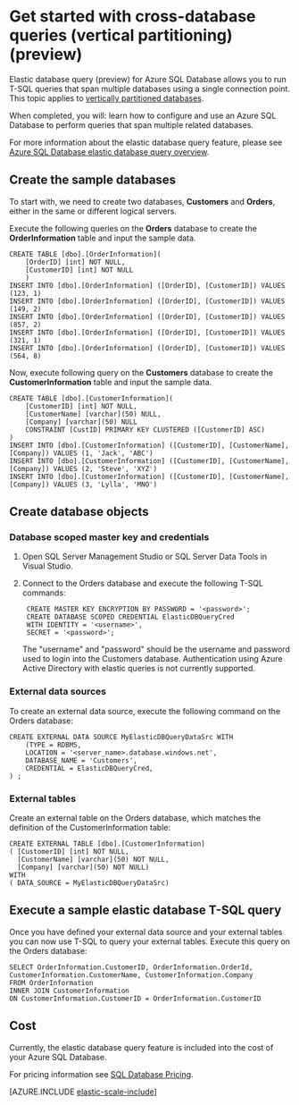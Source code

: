 <properties
	pageTitle="Get started with cross-database queries (vertical partitioning) | Microsoft Azure"	
	description="how to use elastic database query with vertically partitioned databases"
	services="sql-database"
	documentationCenter=""  
	manager="jhubbard"
	authors="torsteng"/>

<tags
	ms.service="sql-database"
	ms.workload="sql-database"
	ms.tgt_pltfrm="na"
	ms.devlang="na"
	ms.topic="article"
	ms.date="05/23/2016"
	ms.author="torsteng" />

# Get started with cross-database queries (vertical partitioning) (preview)

Elastic database query (preview) for Azure SQL Database allows you to run T-SQL queries that span multiple databases using a single connection point. This topic applies to [vertically partitioned databases](sql-database-elastic-query-vertical-partitioning.md).  

When completed, you will: learn how to configure and use an Azure SQL Database to perform queries that span multiple related databases. 

For more information about the elastic database query feature, please see  [Azure SQL Database elastic database query overview](sql-database-elastic-query-overview.md). 

## Create the sample databases

To start with, we need to create two databases, **Customers** and **Orders**, either in the same or different logical servers.   

Execute the following queries on the **Orders** database to create the **OrderInformation** table and input the sample data. 

	CREATE TABLE [dbo].[OrderInformation]( 
		[OrderID] [int] NOT NULL, 
		[CustomerID] [int] NOT NULL 
		) 
	INSERT INTO [dbo].[OrderInformation] ([OrderID], [CustomerID]) VALUES (123, 1) 
	INSERT INTO [dbo].[OrderInformation] ([OrderID], [CustomerID]) VALUES (149, 2) 
	INSERT INTO [dbo].[OrderInformation] ([OrderID], [CustomerID]) VALUES (857, 2) 
	INSERT INTO [dbo].[OrderInformation] ([OrderID], [CustomerID]) VALUES (321, 1) 
	INSERT INTO [dbo].[OrderInformation] ([OrderID], [CustomerID]) VALUES (564, 8) 

Now, execute following query on the **Customers** database to create the **CustomerInformation** table and input the sample data. 

	CREATE TABLE [dbo].[CustomerInformation]( 
		[CustomerID] [int] NOT NULL, 
		[CustomerName] [varchar](50) NULL, 
		[Company] [varchar](50) NULL 
		CONSTRAINT [CustID] PRIMARY KEY CLUSTERED ([CustomerID] ASC) 
	) 
	INSERT INTO [dbo].[CustomerInformation] ([CustomerID], [CustomerName], [Company]) VALUES (1, 'Jack', 'ABC') 
	INSERT INTO [dbo].[CustomerInformation] ([CustomerID], [CustomerName], [Company]) VALUES (2, 'Steve', 'XYZ') 
	INSERT INTO [dbo].[CustomerInformation] ([CustomerID], [CustomerName], [Company]) VALUES (3, 'Lylla', 'MNO') 

## Create database objects
### Database scoped master key and credentials

1. Open SQL Server Management Studio or SQL Server Data Tools in Visual Studio.
2. Connect to the Orders database and execute the following T-SQL commands:

		CREATE MASTER KEY ENCRYPTION BY PASSWORD = '<password>'; 
		CREATE DATABASE SCOPED CREDENTIAL ElasticDBQueryCred 
		WITH IDENTITY = '<username>', 
		SECRET = '<password>';  

	The "username" and "password" should be the username and password used to login into the Customers database.
	Authentication using Azure Active Directory with elastic queries is not currently supported.

### External data sources
To create an external data source, execute the following command on the Orders database: 

	CREATE EXTERNAL DATA SOURCE MyElasticDBQueryDataSrc WITH 
		(TYPE = RDBMS, 
		LOCATION = '<server_name>.database.windows.net', 
		DATABASE_NAME = 'Customers', 
		CREDENTIAL = ElasticDBQueryCred, 
	) ;

### External tables
Create an external table on the Orders database, which matches the definition of the CustomerInformation table:

	CREATE EXTERNAL TABLE [dbo].[CustomerInformation] 
	( [CustomerID] [int] NOT NULL, 
	  [CustomerName] [varchar](50) NOT NULL, 
	  [Company] [varchar](50) NOT NULL) 
	WITH 
	( DATA_SOURCE = MyElasticDBQueryDataSrc) 

## Execute a sample elastic database T-SQL query

Once you have defined your external data source and your external tables you can now use T-SQL to query your external tables. Execute this query on the Orders database: 

	SELECT OrderInformation.CustomerID, OrderInformation.OrderId, CustomerInformation.CustomerName, CustomerInformation.Company 
	FROM OrderInformation 
	INNER JOIN CustomerInformation 
	ON CustomerInformation.CustomerID = OrderInformation.CustomerID 

## Cost

Currently, the elastic database query feature is included into the cost of your Azure SQL Database.  

For pricing information see [SQL Database Pricing](/pricing/details/sql-database). 


[AZURE.INCLUDE [elastic-scale-include](../../includes/elastic-scale-include.md)]

<!--Image references-->

<!--anchors-->
